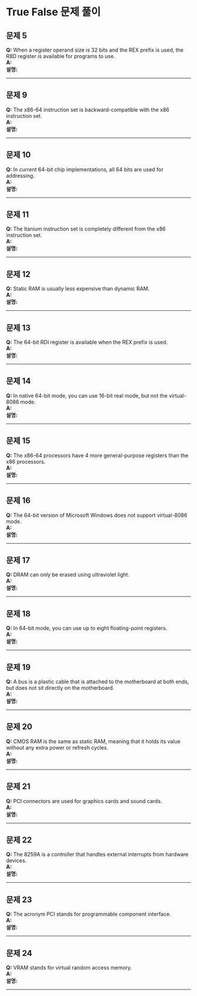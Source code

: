 # True False 문제 풀이  

## 문제 5  
**Q:** When a register operand size is 32 bits and the REX prefix is used, the R8D register is available for programs to use.   
**A:**  
**설명:**  

---
## 문제 9  
**Q:** The x86-64 instruction set is backward-compatible with the x86 instruction set.  
**A:**  
**설명:**  

---
## 문제 10  
**Q:** In current 64-bit chip implementations, all 64 bits are used for addressing.    
**A:**  
**설명:**  

---
## 문제 11  
**Q:** The Itanium instruction set is completely different from the x86 instruction set.   
**A:**  
**설명:**  

---
## 문제 12  
**Q:** Static RAM is usually less expensive than dynamic RAM.   
**A:**  
**설명:**  

---
## 문제 13  
**Q:** The 64-bit RDI register is available when the REX prefix is used.   
**A:**  
**설명:**  

---
## 문제 14  
**Q:** In native 64-bit mode, you can use 16-bit real mode, but not the virtual-8086 mode.   
**A:**  
**설명:**  

---
## 문제 15      
**Q:** The x86-64 processors have 4 more general-purpose registers than the x86 processors.   
**A:**  
**설명:**  

---
## 문제 16  
**Q:** The 64-bit version of Microsoft Windows does not support virtual-8086 mode.    
**A:**  
**설명:**  

---
## 문제 17    
**Q:** DRAM can only be erased using ultraviolet light.   
**A:**  
**설명:**  

---
## 문제 18  
**Q:** In 64-bit mode, you can use up to eight floating-point registers.   
**A:**  
**설명:**  

---
## 문제 19  
**Q:** A bus is a plastic cable that is attached to the motherboard at both ends, but does not sit directly on the motherboard.   
**A:**  
**설명:**  

---
## 문제 20  
**Q:** CMOS RAM is the same as static RAM, meaning that it holds its value without any extra power or refresh cycles.   
**A:**  
**설명:**  

---
## 문제 21  
**Q:** PCI connectors are used for graphics cards and sound cards.   
**A:**  
**설명:**  

---
## 문제 22  
**Q:** The 8259A is a controller that handles external interrupts from hardware devices.   
**A:**  
**설명:**  

---
## 문제 23  
**Q:** The acronym PCI stands for programmable component interface.   
**A:**  
**설명:**  

---
## 문제 24     
**Q:** VRAM stands for virtual random access memory.   
**A:**  
**설명:**  

---

